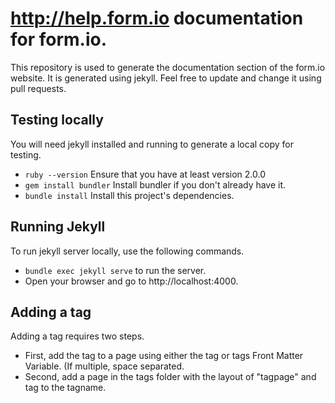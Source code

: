 http://help.form.io documentation for form.io.
==============================================
This repository is used to generate the documentation section of the form.io website. It is generated using jekyll. Feel free to update and change it using pull requests.

Testing locally
---------------
You will need jekyll installed and running to generate a local copy for testing.

  - ```ruby --version``` Ensure that you have at least version 2.0.0
  - ```gem install bundler``` Install bundler if you don't already have it.
  - ```bundle install``` Install this project's dependencies.
  
Running Jekyll
--------------
To run jekyll server locally, use the following commands.

  - ```bundle exec jekyll serve``` to run the server.
  - Open your browser and go to http://localhost:4000.
  
Adding a tag
------------
Adding a tag requires two steps.

  - First, add the tag to a page using either the tag or tags Front Matter Variable. (If multiple, space separated.
  - Second, add a page in the tags folder with the layout of "tagpage" and tag to the tagname.